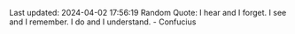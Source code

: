 Last updated: 2024-04-02 17:56:19
Random Quote: I hear and I forget. I see and I remember. I do and I understand. - Confucius